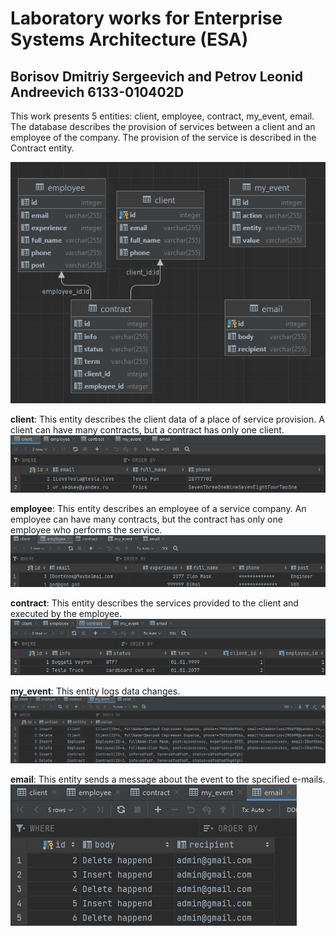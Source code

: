 # Laboratory works for Enterprise Systems Architecture (ESA)
## Borisov Dmitriy Sergeevich and Petrov Leonid Andreevich 6133-010402D

This work presents 5 entities: client, employee, contract, my_event, email. The database describes the provision of services between a client and an employee of the company. The provision of the service is described in the Contract entity.

![Database Entity Diagram](./images/DataBase_Diagram.png)

__client__: This entity describes the client data of a place of service provision. A client can have many contracts, but a contract has only one client.
![Clients](./images/client.jpg)

__employee__: This entity describes an employee of a service company. An employee can have many contracts, but the contract has only one employee who performs the service.
![Employees](./images/employee.jpg)

__contract__: This entity describes the services provided to the client and executed by the employee.
![Contracts](./images/contract.jpg)

__my_event__: This entity logs data changes.
![My events](./images/my_event.jpg)

__email__: This entity sends a message about the event to the specified e-mails.
![Emails](./images/email.jpg)